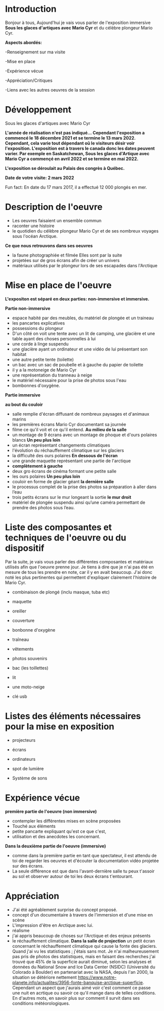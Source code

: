 # Introduction
Bonjour à tous, Aujourd'hui je vais vous parler de l'exposition immersive **Sous les glaces d'artiques avec Mario Cyr** et du célèbre plongeur Mario Cyr.

**Aspects abordés:**

-Renseignement sur ma visite

-Mise en place

-Expérience vécue

-Appréciation/Critiques

-Liens avec les autres oeuvres de la session
    


# Développement
Sous les glaces d'artiques avec Mario Cyr

**L'année de réalisation n'est pas indiqué... Cependant l'exposition a commencé le 18 décembre 2021 et se termine le 13 mars 2022. Cependant, cela varie tout dépendant oû le visiteurs désir voir l'exposition. L'exposition est à travers le canada donc les dates peuvent varier. Par exemple en Saskatchewan, Sous les glaces d'Artique avec Mario Cyr a commençé en avril 2022 et se termine en mai 2022.**

**L'exposition se déroulait au Palais des congrès à Québec.**

**Date de votre visite: 2 mars 2022**

Fun fact: En date du 17 mars 2017, il a effectué 12 000 plongés en mer.
# Description de l'oeuvre

- Les oeuvres faisaient un ensemble commun
- raconter une histoire
-  le quotidien du célèbre plongeur Mario Cyr et de ses nombreux voyages sous l'océan Arctique. 

**Ce que nous retrouvons dans ses oeuvres**

-  la faune photographiée et filmée  Elles sont par la suite 
-  projetées sur de gros écrans afin de créer un univers 
-  matériaux utilisés par le plongeur lors de ses escapades dans l'Arctique

# Mise en place de l'oeuvre

**L'expositon est séparé en deux parties: non-immersive et immersive.**

**Partie non-immersive**

- espace habité par des meubles, du matériel de plongée et un traineau
- les pancartes explicatives
- possessions du plongeur 
-  D'un côté on voit une tente avec un lit de camping, une glacière et une table ayant des choses personnelles à lui
- une corde à  linge suspendu
- une glacière ayant un ordinateur et une vidéo de lui présentant son habitat
- une autre petite tente (toilette)
- un bac avec un sac de poubelle et à gauche du papier de toilette
- il y a la motoneige de Mario Cyr 
- une représentation du tranneau à neige 
-  le matériel nécessaire pour la prise de photos sous l'eau
-  bombonnes d'oxygène. 

**Partie immersive**

**au bout du couloir**
-  salle remplie d'écran diffusant de nombreux paysages et d'animaux marins 
-  les premières écrans Mario Cyr documentant sa journée
-  filme ce qu'il voit et ce qu'il entend. 
**Au milieu de la salle**
-   un montage de 9 écrans avec un montage de phoque et d'ours polaires blancs 
**Un peu plus loin**
-   un écran représentant changements climatiques 
-   l'évolution du réchauffement climatique sur les glaciers 
-  la difficulté des ours polaires 
 **En dessous de l'écran**
 - une grande maquette représentant une partie de l'arctique 
 - **complètement à gauche**
 - deux gro écrans de cinéma formant une petite salle
 -  les ours polaires
 **Un peu plus loin**
 - couloir en forme de glacier géant
 **la dernière salle** 
 - le processus complet de la prise des photos 
 sa préparation à aller dans l’eau
 - trois petits écrans sur le mur longeant la sortie
**le mur droit**
- matériel de plongée suspendu ainsi qu’une caméra permettant de prendre des photos sous l’eau.

# Liste des composantes et techniques de l'oeuvre ou du dispositif 

Par la suite, je vais vous parler des différentes composantes et matériaux utilisés afin que l'oeuvre prenne jour. Je tiens à dire que je n'ai pas été en mesure de tous les prendre en note, car il y en avait beaucoup. J'ai donc noté les plus pertinentes qui permettent d'expliquer clairement l'histoire de Mario Cyr.

- combinaison de plongé (inclu masque, tuba etc)

- maquette

- oreiller

- couverture

- bonbonne d'oxygène

- traîneau

- vêtements

- photos souvenirs

- bac (les toillettes)

- lit

- une moto-neige

- clé usb

# Listes des éléments nécessaires pour la mise en exposition 

- projecteurs

- écrans

- ordinateurs

- spot de lumière

- Système de sons

# Expérience vécue

**première partie de l'oeuvre (non immersive)**

- contempler les différentes mises en scène proposées 
- Touché aux éléments 
- petite pancarte expliquant qu'est ce que c'est,
- utilisation et des anecdotes les concernant.

**Dans la deuxième partie de l'oeuvre (immersive)**
- comme dans la première partie en tant que spectateur, il est attendu de toi de regarder les oeuvres et d'écouter la documentation vidéo projetée sur des écrans.
- La seule différence est que dans l'avant-dernière salle tu peux t'assoir au sol et observer autour de toi les deux écrans t'entourant.

# Appréciation 

- J'ai été agréablement surprise du concept proposé.
- concept d'un documentaire à travers de l'immersion et d'une mise en scène
- L'impression d'être en Arctique avec lui.
-  réalisme 
-  j'ai appris beaucoup de choses sur l'Arctique et des enjeux présents
- le réchauffement climatique. 
**Dans la salle de projection** 
un petit écran concernant le réchauffement climatique qui cause la fonte des glaciers. Quand j'ai vu les statistiques ; j'étais sans mot. Je n'ai malheureusement pas pris de photos des statistiques, mais en faisant des recherches j'ai trouvé que 45% de la superficie aurait diminué, selon les analyses et données du National Snow and Ice Data Center (NSIDC) (Université du Colorado à Boulder) en partenariat avec la NASA, depuis l'an 2000, la situation se détériore nettement https://www.notre-planete.info/actualites/3956-fonte-banquise-arctique-superficie. Cependant un aspect que j'aurais aimé voir c'est comment ce passe une nuit en acrtique ou savoir ce qu'il mange dans de telles conditions. En d'autres mots, en savoir plus sur comment il survit dans ses conditions météorologiques. 

